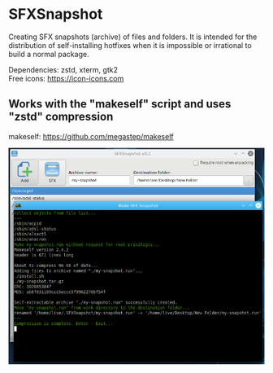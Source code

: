 # SFXSnapshot
Creating SFX snapshots (archive) of files and folders. It is intended for the distribution of self-installing hotfixes when it is impossible or irrational to build a normal package.  

Dependencies: zstd, xterm, gtk2  
Free icons: https://icon-icons.com  

Works with the "makeself" script and uses "zstd" compression
--
makeself: https://github.com/megastep/makeself  

![](https://github.com/AKotov-dev/SFXSnapshot/blob/main/ScreenShot.png)